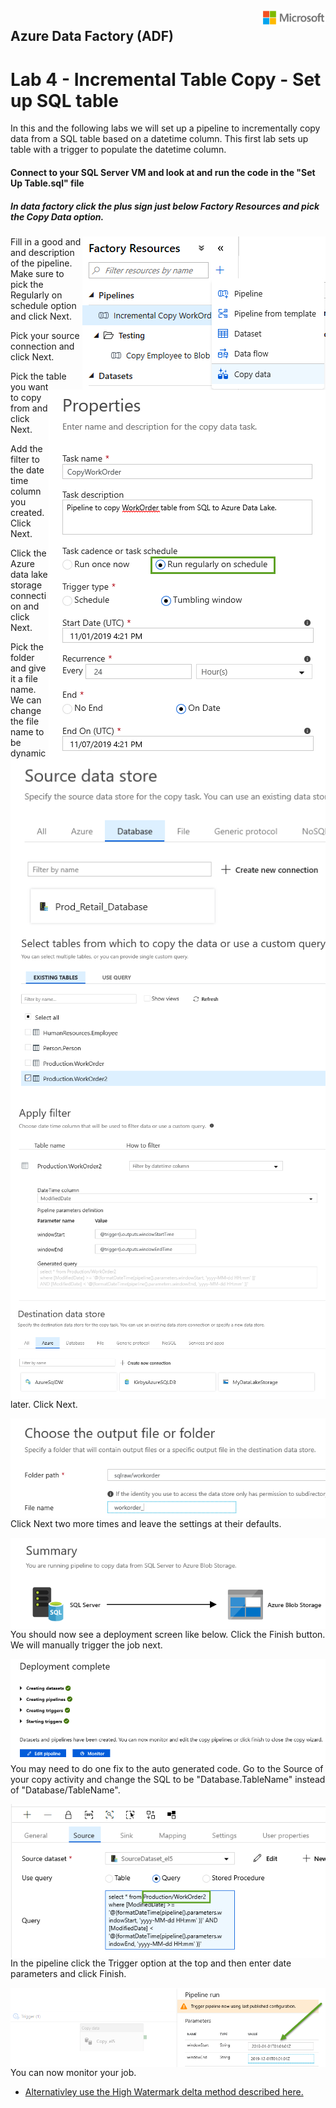 <img style="float: right;" src="../../graphics/solutions-microsoft-logo-small.png">

## Azure Data Factory (ADF) 
# Lab 4 - Incremental Table Copy - Set up SQL table

In this and the following labs we will set up a pipeline to incrementally copy data from a SQL table based
on a datetime column.  This first lab sets up table with a trigger to populate the datetime column.

#### Connect to your SQL Server VM and look at and run the code in the "Set Up Table.sql" file 

##### In data factory click the plus sign just below Factory Resources and pick the Copy Data option.

<img style="float: right;" src="../../graphics/copydatawizard1.png">


Fill in a good and and description of the pipeline. Make sure to pick the Regularly on schedule option and click Next.

<img style="float: right;" src="../../graphics/copydatawizard2.png">


Pick your source connection and click Next. 

<img style="float: right;" src="../../graphics/copydatawizard3.png">


Pick the table you want to copy from and click Next. 

<img style="float: right;" src="../../graphics/copydatawizard4.png">


Add the filter to the date time column you created. Click Next.

<img style="float: right;" src="../../graphics/copydatawizard5.png">


Click the Azure data lake storage connection and click Next. 

<img style="float: right;" src="../../graphics/copydatawizard6.png">


Pick the folder and give it a file name.  We can change the file name to be dynamic later.  Click Next.

<img style="float: right;" src="../../graphics/copydatawizard7.png">


Click Next two more times and leave the settings at their defaults. 

<img style="float: right;" src="../../graphics/copydatawizard8.png">


You should now see a deployment screen like below.  Click the Finish button.  We will manually trigger the job next.

<img style="float: right;" src="../../graphics/copydatawizard9.png">


You may need to do one fix to the auto generated code.  Go to the Source of your copy activity and change the SQL to
be "Database.TableName" instead of "Database/TableName".

<img style="float: right;" src="../../graphics/copydatawizard11.png">


In the pipeline click the Trigger option at the top and then enter date parameters and click Finish.

<img style="float: right;" src="../../graphics/copydatawizard10.png">


You can now monitor your job. 


- [Alternativley use the High Watermark delta method described here.](https://docs.microsoft.com/en-us/azure/data-factory/solution-template-delta-copy-with-control-table)


